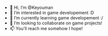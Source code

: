 - 👋 Hi, I’m @Keyouman
- 👀 I’m interested in game developement :D
- 🌱 I’m currently learning game developement :/
- 💞️ I’m looking to collaborate on game projects!
- 📫 You'll reach me somehow I hope!

<!---
Keyouman/Keyouman is a ✨ special ✨ repository because its `README.md` (this file) appears on your GitHub profile.
You can click the Preview link to take a look at your changes.
--->
